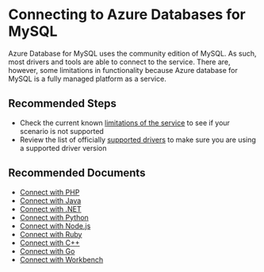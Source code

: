 <properties
    pageTitle="Connecting to MySQL"
    description="Connecting to MySQL"
    service="microsoft.dbformysql"
    resource="servers"
    authors="jan-eng"
    ms.author="janeng"
    displayOrder="340"
    selfHelpType="generic"
    supportTopicIds="32640049"
    resourceTags="servers, databases"
    productPesIds="16221"
    cloudEnvironments="public, Fairfax, usnat, ussec"
    articleId="021fc8cf-efdf-4aa3-98bb-85da3612195c"
	ownershipId="AzureData_AzureDatabaseforMySQL"
/>

# Connecting to Azure Databases for MySQL

Azure Database for MySQL uses the community edition of MySQL. As such, most drivers and tools are able to connect to the service. There are, however, some limitations in functionality because Azure database for MySQL is a fully managed platform as a service.

## **Recommended Steps**

* Check the current known [limitations of the service](https://docs.microsoft.com/azure/mysql/concepts-limits) to see if your scenario is not supported
* Review the list of officially [supported drivers](https://docs.microsoft.com/azure/mysql/concepts-compatibility) to make sure you are using a supported driver version

## **Recommended Documents**

* [Connect with PHP](https://docs.microsoft.com/azure/mysql/connect-php)<br>
* [Connect with Java](https://docs.microsoft.com/azure/mysql/connect-java)<br>
* [Connect with .NET](https://docs.microsoft.com/azure/mysql/connect-csharp)<br>
* [Connect with Python](https://docs.microsoft.com/azure/mysql/connect-python)<br>
* [Connect with Node.js](https://docs.microsoft.com/azure/mysql/connect-nodejs)<br>
* [Connect with Ruby](https://docs.microsoft.com/azure/mysql/connect-ruby)<br>
* [Connect with C++](https://docs.microsoft.com/azure/mysql/connect-cpp)<br>
* [Connect with Go](https://docs.microsoft.com/azure/mysql/connect-go)<br>
* [Connect with Workbench](https://docs.microsoft.com/azure/mysql/connect-workbench)
